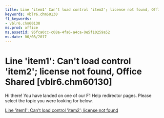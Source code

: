 ```yaml
---
title: Line 'item1' Can't load control 'item2'; license not found, Office Shared [vblr6.chm60130]
keywords: vblr6.chm60130
f1_keywords:
- vblr6.chm60130
ms.prod: office
ms.assetid: 95fca0cc-c08a-4fa6-a4ca-0e5f10259a52
ms.date: 06/08/2017
---
```



# Line 'item1': Can't load control 'item2'; license not found, Office Shared [vblr6.chm60130]

Hi there! You have landed on one of our F1 Help redirector pages. Please select the topic you were looking for below.

[Line 'item1': Can't load control 'item2'; license not found](http://msdn.microsoft.com/library/12f1b60a-d9de-746f-2926-9d565dd902e7%28Office.15%29.aspx)


